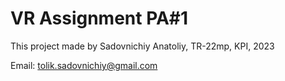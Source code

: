 # VR Assignment PA#1

This project made by Sadovnichiy Anatoliy, TR-22mp, KPI, 2023

Email: tolik.sadovnichiy@gmail.com